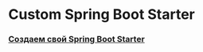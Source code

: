 # Custom Spring Boot Starter

### [Создаем свой Spring Boot Starter](https://struchkov.dev/blog/ru/create-spring-boot-starter/)